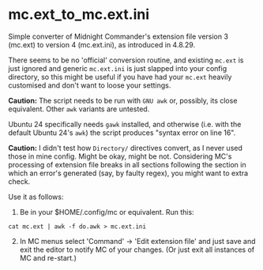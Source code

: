 # mc.ext_to_mc.ext.ini
Simple converter of Midnight Commander's extension file version 3 (mc.ext) to version 4 (mc.ext.ini), as introduced in 4.8.29.

There seems to be no 'official' conversion routine, and existing `mc.ext` is just ignored and generic `mc.ext.ini` is just slapped into your config directory, so this might be useful if you have had your `mc.ext` heavily customised and don't want to loose your settings.

**Caution:** The script needs to be run with `GNU awk` or, possibly, its close equivalent. Other `awk` variants are untested.

Ubuntu 24 specifically needs `gawk` installed, and otherwise (i.e. with the default Ubuntu 24's `awk`) the script produces "syntax error on line 16".

**Caution:** I didn't test how `Directory/` directives convert, as I never used those in mine config. Might be okay, might be not. 
Considering MC's processing of extension file breaks in all sections following the section in which an error's generated (say, by faulty regex), you might want to extra check.

Use it as follows:
1) Be in your $HOME/.config/mc or equivalent. Run this:

  `cat mc.ext | awk -f do.awk > mc.ext.ini`
  
2) In MC menus select 'Command' -> 'Edit extension file' and just save and exit the editor to notify MC of your changes. (Or just exit all instances of MC and re-start.)

